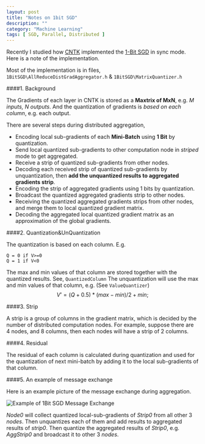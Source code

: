 ```yaml
---
layout: post
title: "Notes on 1bit SGD"
description: ""
category: "Machine Learning"
tags: [ SGD, Parallel, Distributed ]
---
```

Recently I studied how [CNTK](https://cntk.codeplex.com) implemented the [1-Bit SGD](http://research.microsoft.com/apps/pubs/?id=230137) in sync mode. 
Here is a note  of the implementation.

Most of the implementation is in files, `1BitSGD\AllReduceDistGradAggregator.h` & `1BitSGD\MatrixQuantizer.h`

<!--more-->

####1.  Background

The Gradients of each layer in CNTK is stored as a **Maxtrix of MxN**, e.g. *M inputs, N outputs*. And the quantization of gradients is *based on each column*, e.g. each output. 

There are several steps during distributed aggregation,

*   Encoding local sub-gradients of each **Mini-Batch** using **1 Bit** by quantization. 
*   Send local quantized sub-gradients to other computation node in *striped* mode to get aggregated.
*   Receive a strip of quantized sub-gradients from other nodes.
*   Decoding each received strip of quantized sub-gradients by unquantization, then **add the unquantized results to aggregated gradients strip**.
*   Encoding the strip of aggregated gradients using 1 bits by quantization.
*   Broadcast the quantized aggregated gradients strip to other nodes.
*   Receiving the quantized aggregated gradients strips from other nodes, and merge them to local quantized gradient matrix.
*   Decoding the aggregated local quantized gradient matrix as an approximation of the global gradients.

####2.  Quantization&UnQuantization

The quantization is based on each column. E.g.

    Q = 0 if V>=0
    Q = 1 if V<0

The max and min values of that column are stored together with the quantized results. See, `QuantizedColumn`
The unquantization will use the max and min values of that column, e.g. (See `ValueQuantizer`)
$$
V’ = (Q+0.5)*(max-min)/2 + min;
$$

####3.  Strip

A strip is a group of columns in the gradient matrix, which is decided by the number of distributed computation nodes. 
For example, suppose there are 4 nodes, and 8 columns, then each nodes will have a strip of 2 columns. 

####4.  Residual 

The residual of each column is calculated during quantization and used for the quantization of next mini-batch by adding it to the local sub-gradients of that column.

####5.  An example of message exchange

Here is an example picture of the message exchange during aggregation. 

![Example of 1Bit SGD Message Exchange]({{Site.Url}}/assets/images/Example_of_1Bit_SGD_Message_Pass.png)

*Node0* will collect quantized local-sub-gradients of *Strip0* from all other 3 *nodes*. 
Then unquantizes each of them and add results to aggregated results of *strip0*.
Then quantize the aggregated results of *Strip0*, e.g. *AggStrip0* and broadcast it to other 3 *nodes*.

